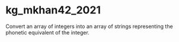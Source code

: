 # kg_mkhan42_2021
Convert an array of integers into an array of strings representing the phonetic equivalent of the integer.
